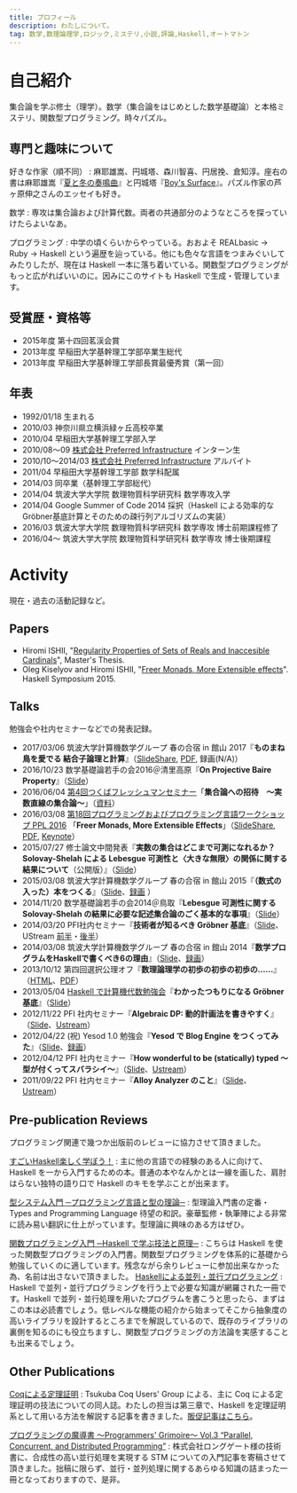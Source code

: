 ```yaml
---
title: プロフィール
description: わたしについて。
tag: 数学,数理論理学,ロジック,ミステリ,小説,評論,Haskell,オートマトン
---
```


自己紹介
=======
集合論を学ぶ修士（理学）。数学（集合論をはじめとした数学基礎論）と本格ミステリ、関数型プログラミング。時々パズル。

専門と趣味について
--------------
好きな作家（順不同）
:    麻耶雄嵩、円城塔、森川智喜、円居挽、倉知淳。座右の書は麻耶雄嵩『[夏と冬の奏鳴曲](asin:4062638916)』と円城塔『[Boy's Surface](asin:4150310203)』。パズル作家の芦ヶ原伸之さんのエッセイも好き。

数学
:    専攻は集合論および計算代数。両者の共通部分のようなところを探っていけたらよいなあ。

プログラミング
:    中学の頃くらいからやっている。おおよそ REALbasic → Ruby → Haskell という遍歴を辿っている。他にも色々な言語をつまみぐいしてみたりしたが、現在は Haskell 一本に落ち着いている。関数型プログラミングがもっと広がればいいのに。因みにこのサイトも Haskell で生成・管理しています。

受賞歴・資格等
------------
* 2015年度 第十四回茗渓会賞
* 2013年度 早稲田大学基幹理工学部卒業生総代
* 2013年度 早稲田大学基幹理工学部長賞最優秀賞（第一回）

年表
-----
* 1992/01/18 生まれる
* 2010/03 神奈川県立横浜緑ヶ丘高校卒業
* 2010/04 早稲田大学基幹理工学部入学
* 2010/08〜09 [株式会社 Preferred Infrastructure](http://preferred.jp/) インターン生
* 2010/10〜2014/03 [株式会社 Preferred Infrastructure](http://preferred.jp/) アルバイト
* 2011/04 早稲田大学基幹理工学部 数学科配属
* 2014/03 同卒業（基幹理工学部総代）
* 2014/04 筑波大学大学院 数理物質科学研究科 数学専攻入学
* 2014/04 Google Summer of Code 2014 採択（Haskell による効率的なGröbner基底計算とそのための疎行列アルゴリズムの実装）
* 2016/03 筑波大学大学院 数理物質科学研究科 数学専攻 博士前期課程修了
* 2016/04〜 筑波大学大学院 数理物質科学研究科 数学専攻 博士後期課程

Activity
========
現在・過去の活動記録など。

Papers
------
* Hiromi ISHII, "[Regularity Properties of Sets of Reals and Inaccesible Cardinals](math/regularity-and-inaccessible.html)", Master's Thesis.
* Oleg Kiselyov and Hiromi ISHII, "[Freer Monads, More Extensible effects](http://okmij.org/ftp/Haskell/extensible/more.pdf)". Haskell Symposium 2015.

Talks
-----
勉強会や社内セミナーなどでの発表記録。

* 2017/03/06 筑波大学計算機数学グループ 春の合宿 in 館山 2017『**ものまね鳥を愛でる 結合子論理と計算**』（[SlideShare](https://www.slideshare.net/konn/ss-72840520), [PDF](math/mocking-bird-tateyama.pdf), 録画(N/A)）
* 2016/10/23 数学基礎論若手の会2016＠清里高原『**On Projective Baire Property**』（[Slide](/math/projective-baire-fmyg16.pdf)）
* 2016/06/04 [第4回つくばフレッシュマンセミナー](https://docs.google.com/viewer?a=v&pid=sites&srcid=ZGVmYXVsdGRvbWFpbnxzaGltaWtlbnh8Z3g6MWY5OWFiZDM2NTcyNzljZQ)「**集合論への招待　〜実数直線の集合論〜**」（[資料](math/freshman-2016-resume.pdf)）
* 2016/03/08 [第18回プログラミングおよびプログラミング言語ワークショップ PPL 2016](http://logic.cs.tsukuba.ac.jp/ppl2016/) 「**Freer Monads, More Extensible Effects**」（[SlideShare](http://www.slideshare.net/konn/freer-monads-more-extensible-effects-59411772), [PDF](prog/freer-ppl16.pdf), [Keynote](prog/freer-ppl16.key)）
* 2015/07/27 修士論文中間発表『**実数の集合はどこまで可測になれるか？Solovay-Shelah による Lebesgue 可測性と〈大きな無限〉の関係に関する結果について**（公開版）』（[Slide](http://www.slideshare.net/konn/ss-50957683)）
* 2015/03/08 筑波大学計算機数学グループ 春の合宿 in 館山 2015『**（数式の入った）本をつくる**』（[Slide](http://www.slideshare.net/konn/ss-45587178)、[録画](https://www.youtube.com/watch?v=a0NcKmVWKq0) 
）
* 2014/11/20 数学基礎論若手の会2014＠鳥取『**Lebesgue 可測性に関する Solovay-Shelah の結果に必要な記述集合論のごく基本的な事項**』（[Slide](http://www.slideshare.net/konn/lebesgue-solovayshelah)）
* 2014/03/20 PFI社内セミナー『**技術者が知るべき Gröbner 基底**』（[Slide](http://www.slideshare.net/konn/grbner )、UStream [前半](http://www.ustream.tv/recorded/45083535)・[後半](http://www.ustream.tv/recorded/45083876)）
* 2014/03/08 筑波大学計算機数学グループ 春の合宿 in 館山 2014『**数学プログラムをHaskellで書くべき6の理由**』（[Slide](http://www.slideshare.net/konn/haskell-6-32258528)、[録画](https://www.youtube.com/watch?v=S4_7KVNA-Ww)）
* 2013/10/12 第四回選択公理オフ『**数理論理学の初歩の初歩の初歩の……**』（[HTML](/math/acoff-04.html)、[PDF](/math/acoff-04.pdf)）
* 2013/05/04 [Haskell で計算機代数勉強会](http://partake.in/events/451a51b0-b18e-4e01-bda4-423bf57f4051)『**わかったつもりになる Gröbner 基底**』（[Slide](http://www.slideshare.net/konn/groebner-basisanintroductionreduced)）
* 2012/11/22 PFI 社内セミナー『**Algebraic DP: 動的計画法を書きやすく**』（[Slide](http://www.slideshare.net/konn/algebraic-dp)、[Ustream](http://www.ustream.tv/recorded/27196711)）
* 2012/04/22 (祝) Yesod 1.0 勉強会『**Yesod で Blog Engine をつくってみた**』（[Slide](http://www.slideshare.net/konn/yesod-12637438)、[録画](http://www.justin.tv/kiwamu/b/315818516)）
* 2012/04/12 PFI 社内セミナー『**How wonderful to be (statically) typed 〜型が付くってスバラシイ〜**』（[Slide](http://www.slideshare.net/konn/how-wonderful-to-be-statically-typed)、[Ustream](http://www.ustream.tv/recorded/21781769)）
* 2011/09/22 PFI 社内セミナー『**Alloy Analyzer のこと**』（[Slide](http://www.slideshare.net/konn/alloy-analyzer-9379488)、[Ustream](http://www.ustream.tv/recorded/17430540)）

Pre-publication Reviews
-----------------------
プログラミング関連で幾つか出版前のレビューに協力させて頂きました。

[すごいHaskell楽しく学ぼう！](asin:4274068854)
:    主に他の言語での経験のある人に向けて、Haskell を一から入門するための本。普通の本やなんかとは一線を画した、肩肘はらない独特の語り口で Haskell のキモを学ぶことが出来ます。

[型システム入門 ─プログラミング言語と型の理論─](asin:4274069117)
:    型理論入門書の定番・Types and Programming Language 待望の和訳。豪華監修・執筆陣による非常に読み易い翻訳に仕上がっています。型理論に興味のある方はぜひ。

[関数プログラミング入門 ─Haskell で学ぶ技法と原理─](asin:427406896X)
:    こちらは Haskell を使った関数型プログラミングの入門書。関数型プログラミングを体系的に基礎から勉強していくのに適しています。残念ながら余りレビューに参加出来なかった為、名前は出さないで頂きました。
[Haskellによる並列・並行プログラミング](asin:4873116899)
:    Haskell で並列・並行プログラミングを行う上で必要な知識が網羅された一冊です。Haskell で並列・並行処理を用いたプログラムを書こうと思ったら、まずはこの本は必読書でしょう。低レベルな機能の紹介から始まってそこから抽象度の高いライブラリを設計するところまでを解説しているので、既存のライブラリの裏側を知るのにも役立ちますし、関数型プログラミングの方法論を実感することも出来るでしょう。

Other Publications
------------------
[Coqによる定理証明](http://tcug.jp/books/2013-12/)
:    Tsukuba Coq Users' Group による、主に Coq による定理証明の技法についての同人誌。わたしの担当は第三章で、Haskell を定理証明系として用いる方法を解説する記事を書きました。[販促記事はこちら](/prog/2013-advent-calendar.html)。

[プログラミングの魔導書 〜Programmers' Grimoire〜 Vol.3 “Parallel, Concurrent, and Distributed Programming”](http://longgate.co.jp/books/grimoire-vol3.html)
:    株式会社ロングゲート様の技術書に、合成性の高い並行処理を実現する STM についての入門記事を寄稿させて頂きました。拙稿に限らず、並行・並列処理に関するあらゆる知識の詰まった一冊となっておりますので、是非。
